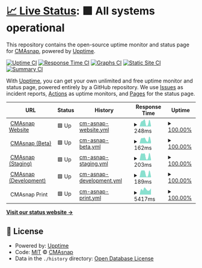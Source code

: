 # [📈 Live Status](https://status.cmasnap.com): <!--live status--> **🟩 All systems operational**

This repository contains the open-source uptime monitor and status page for [CMAsnap](https://cmasnap.com), powered by [Upptime](https://github.com/upptime/upptime).

[![Uptime CI](https://github.com/CMAsnap/status/workflows/Uptime%20CI/badge.svg)](https://github.com/CMAsnap/status/actions?query=workflow%3A%22Uptime+CI%22)
[![Response Time CI](https://github.com/CMAsnap/status/workflows/Response%20Time%20CI/badge.svg)](https://github.com/CMAsnap/status/actions?query=workflow%3A%22Response+Time+CI%22)
[![Graphs CI](https://github.com/CMAsnap/status/workflows/Graphs%20CI/badge.svg)](https://github.com/CMAsnap/status/actions?query=workflow%3A%22Graphs+CI%22)
[![Static Site CI](https://github.com/CMAsnap/status/workflows/Static%20Site%20CI/badge.svg)](https://github.com/CMAsnap/status/actions?query=workflow%3A%22Static+Site+CI%22)
[![Summary CI](https://github.com/CMAsnap/status/workflows/Summary%20CI/badge.svg)](https://github.com/CMAsnap/status/actions?query=workflow%3A%22Summary+CI%22)

With [Upptime](https://upptime.js.org), you can get your own unlimited and free uptime monitor and status page, powered entirely by a GitHub repository. We use [Issues](https://github.com/CMAsnap/status/issues) as incident reports, [Actions](https://github.com/CMAsnap/status/actions) as uptime monitors, and [Pages](https://status.cmasnap.com) for the status page.

<!--start: status pages-->
<!-- This summary is generated by Upptime (https://github.com/upptime/upptime) -->
<!-- Do not edit this manually, your changes will be overwritten -->
<!-- prettier-ignore -->
| URL | Status | History | Response Time | Uptime |
| --- | ------ | ------- | ------------- | ------ |
| <img alt="" src="https://favicons.githubusercontent.com/cmasnap.com" height="13"> [CMAsnap Website](https://cmasnap.com/) | 🟩 Up | [cm-asnap-website.yml](https://github.com/CMAsnap/status/commits/HEAD/history/cm-asnap-website.yml) | <details><summary><img alt="Response time graph" src="./graphs/cm-asnap-website/response-time-week.png" height="20"> 248ms</summary><br><a href="https://status.cmasnap.com/history/cm-asnap-website"><img alt="Response time 257" src="https://img.shields.io/endpoint?url=https%3A%2F%2Fraw.githubusercontent.com%2FCMAsnap%2Fstatus%2FHEAD%2Fapi%2Fcm-asnap-website%2Fresponse-time.json"></a><br><a href="https://status.cmasnap.com/history/cm-asnap-website"><img alt="24-hour response time 47" src="https://img.shields.io/endpoint?url=https%3A%2F%2Fraw.githubusercontent.com%2FCMAsnap%2Fstatus%2FHEAD%2Fapi%2Fcm-asnap-website%2Fresponse-time-day.json"></a><br><a href="https://status.cmasnap.com/history/cm-asnap-website"><img alt="7-day response time 248" src="https://img.shields.io/endpoint?url=https%3A%2F%2Fraw.githubusercontent.com%2FCMAsnap%2Fstatus%2FHEAD%2Fapi%2Fcm-asnap-website%2Fresponse-time-week.json"></a><br><a href="https://status.cmasnap.com/history/cm-asnap-website"><img alt="30-day response time 257" src="https://img.shields.io/endpoint?url=https%3A%2F%2Fraw.githubusercontent.com%2FCMAsnap%2Fstatus%2FHEAD%2Fapi%2Fcm-asnap-website%2Fresponse-time-month.json"></a><br><a href="https://status.cmasnap.com/history/cm-asnap-website"><img alt="1-year response time 257" src="https://img.shields.io/endpoint?url=https%3A%2F%2Fraw.githubusercontent.com%2FCMAsnap%2Fstatus%2FHEAD%2Fapi%2Fcm-asnap-website%2Fresponse-time-year.json"></a></details> | <details><summary><a href="https://status.cmasnap.com/history/cm-asnap-website">100.00%</a></summary><a href="https://status.cmasnap.com/history/cm-asnap-website"><img alt="All-time uptime 100.00%" src="https://img.shields.io/endpoint?url=https%3A%2F%2Fraw.githubusercontent.com%2FCMAsnap%2Fstatus%2FHEAD%2Fapi%2Fcm-asnap-website%2Fuptime.json"></a><br><a href="https://status.cmasnap.com/history/cm-asnap-website"><img alt="24-hour uptime 100.00%" src="https://img.shields.io/endpoint?url=https%3A%2F%2Fraw.githubusercontent.com%2FCMAsnap%2Fstatus%2FHEAD%2Fapi%2Fcm-asnap-website%2Fuptime-day.json"></a><br><a href="https://status.cmasnap.com/history/cm-asnap-website"><img alt="7-day uptime 100.00%" src="https://img.shields.io/endpoint?url=https%3A%2F%2Fraw.githubusercontent.com%2FCMAsnap%2Fstatus%2FHEAD%2Fapi%2Fcm-asnap-website%2Fuptime-week.json"></a><br><a href="https://status.cmasnap.com/history/cm-asnap-website"><img alt="30-day uptime 100.00%" src="https://img.shields.io/endpoint?url=https%3A%2F%2Fraw.githubusercontent.com%2FCMAsnap%2Fstatus%2FHEAD%2Fapi%2Fcm-asnap-website%2Fuptime-month.json"></a><br><a href="https://status.cmasnap.com/history/cm-asnap-website"><img alt="1-year uptime 100.00%" src="https://img.shields.io/endpoint?url=https%3A%2F%2Fraw.githubusercontent.com%2FCMAsnap%2Fstatus%2FHEAD%2Fapi%2Fcm-asnap-website%2Fuptime-year.json"></a></details>
| <img alt="" src="https://beta.cmasnap.com/static/media/favicon/apple-icon-180.png" height="13"> [CMAsnap (Beta)](https://beta.cmasnap.com/api/ping/) | 🟩 Up | [cm-asnap-beta.yml](https://github.com/CMAsnap/status/commits/HEAD/history/cm-asnap-beta.yml) | <details><summary><img alt="Response time graph" src="./graphs/cm-asnap-beta/response-time-week.png" height="20"> 162ms</summary><br><a href="https://status.cmasnap.com/history/cm-asnap-beta"><img alt="Response time 192" src="https://img.shields.io/endpoint?url=https%3A%2F%2Fraw.githubusercontent.com%2FCMAsnap%2Fstatus%2FHEAD%2Fapi%2Fcm-asnap-beta%2Fresponse-time.json"></a><br><a href="https://status.cmasnap.com/history/cm-asnap-beta"><img alt="24-hour response time 71" src="https://img.shields.io/endpoint?url=https%3A%2F%2Fraw.githubusercontent.com%2FCMAsnap%2Fstatus%2FHEAD%2Fapi%2Fcm-asnap-beta%2Fresponse-time-day.json"></a><br><a href="https://status.cmasnap.com/history/cm-asnap-beta"><img alt="7-day response time 162" src="https://img.shields.io/endpoint?url=https%3A%2F%2Fraw.githubusercontent.com%2FCMAsnap%2Fstatus%2FHEAD%2Fapi%2Fcm-asnap-beta%2Fresponse-time-week.json"></a><br><a href="https://status.cmasnap.com/history/cm-asnap-beta"><img alt="30-day response time 192" src="https://img.shields.io/endpoint?url=https%3A%2F%2Fraw.githubusercontent.com%2FCMAsnap%2Fstatus%2FHEAD%2Fapi%2Fcm-asnap-beta%2Fresponse-time-month.json"></a><br><a href="https://status.cmasnap.com/history/cm-asnap-beta"><img alt="1-year response time 192" src="https://img.shields.io/endpoint?url=https%3A%2F%2Fraw.githubusercontent.com%2FCMAsnap%2Fstatus%2FHEAD%2Fapi%2Fcm-asnap-beta%2Fresponse-time-year.json"></a></details> | <details><summary><a href="https://status.cmasnap.com/history/cm-asnap-beta">100.00%</a></summary><a href="https://status.cmasnap.com/history/cm-asnap-beta"><img alt="All-time uptime 100.00%" src="https://img.shields.io/endpoint?url=https%3A%2F%2Fraw.githubusercontent.com%2FCMAsnap%2Fstatus%2FHEAD%2Fapi%2Fcm-asnap-beta%2Fuptime.json"></a><br><a href="https://status.cmasnap.com/history/cm-asnap-beta"><img alt="24-hour uptime 100.00%" src="https://img.shields.io/endpoint?url=https%3A%2F%2Fraw.githubusercontent.com%2FCMAsnap%2Fstatus%2FHEAD%2Fapi%2Fcm-asnap-beta%2Fuptime-day.json"></a><br><a href="https://status.cmasnap.com/history/cm-asnap-beta"><img alt="7-day uptime 100.00%" src="https://img.shields.io/endpoint?url=https%3A%2F%2Fraw.githubusercontent.com%2FCMAsnap%2Fstatus%2FHEAD%2Fapi%2Fcm-asnap-beta%2Fuptime-week.json"></a><br><a href="https://status.cmasnap.com/history/cm-asnap-beta"><img alt="30-day uptime 100.00%" src="https://img.shields.io/endpoint?url=https%3A%2F%2Fraw.githubusercontent.com%2FCMAsnap%2Fstatus%2FHEAD%2Fapi%2Fcm-asnap-beta%2Fuptime-month.json"></a><br><a href="https://status.cmasnap.com/history/cm-asnap-beta"><img alt="1-year uptime 100.00%" src="https://img.shields.io/endpoint?url=https%3A%2F%2Fraw.githubusercontent.com%2FCMAsnap%2Fstatus%2FHEAD%2Fapi%2Fcm-asnap-beta%2Fuptime-year.json"></a></details>
| <img alt="" src="https://cmasnap-staging.herokuapp.com/static/media/favicon/apple-icon-180.png" height="13"> [CMAsnap (Staging)](https://cmasnap-staging.herokuapp.com/api/ping/) | 🟩 Up | [cm-asnap-staging.yml](https://github.com/CMAsnap/status/commits/HEAD/history/cm-asnap-staging.yml) | <details><summary><img alt="Response time graph" src="./graphs/cm-asnap-staging/response-time-week.png" height="20"> 203ms</summary><br><a href="https://status.cmasnap.com/history/cm-asnap-staging"><img alt="Response time 228" src="https://img.shields.io/endpoint?url=https%3A%2F%2Fraw.githubusercontent.com%2FCMAsnap%2Fstatus%2FHEAD%2Fapi%2Fcm-asnap-staging%2Fresponse-time.json"></a><br><a href="https://status.cmasnap.com/history/cm-asnap-staging"><img alt="24-hour response time 47" src="https://img.shields.io/endpoint?url=https%3A%2F%2Fraw.githubusercontent.com%2FCMAsnap%2Fstatus%2FHEAD%2Fapi%2Fcm-asnap-staging%2Fresponse-time-day.json"></a><br><a href="https://status.cmasnap.com/history/cm-asnap-staging"><img alt="7-day response time 203" src="https://img.shields.io/endpoint?url=https%3A%2F%2Fraw.githubusercontent.com%2FCMAsnap%2Fstatus%2FHEAD%2Fapi%2Fcm-asnap-staging%2Fresponse-time-week.json"></a><br><a href="https://status.cmasnap.com/history/cm-asnap-staging"><img alt="30-day response time 228" src="https://img.shields.io/endpoint?url=https%3A%2F%2Fraw.githubusercontent.com%2FCMAsnap%2Fstatus%2FHEAD%2Fapi%2Fcm-asnap-staging%2Fresponse-time-month.json"></a><br><a href="https://status.cmasnap.com/history/cm-asnap-staging"><img alt="1-year response time 228" src="https://img.shields.io/endpoint?url=https%3A%2F%2Fraw.githubusercontent.com%2FCMAsnap%2Fstatus%2FHEAD%2Fapi%2Fcm-asnap-staging%2Fresponse-time-year.json"></a></details> | <details><summary><a href="https://status.cmasnap.com/history/cm-asnap-staging">100.00%</a></summary><a href="https://status.cmasnap.com/history/cm-asnap-staging"><img alt="All-time uptime 100.00%" src="https://img.shields.io/endpoint?url=https%3A%2F%2Fraw.githubusercontent.com%2FCMAsnap%2Fstatus%2FHEAD%2Fapi%2Fcm-asnap-staging%2Fuptime.json"></a><br><a href="https://status.cmasnap.com/history/cm-asnap-staging"><img alt="24-hour uptime 100.00%" src="https://img.shields.io/endpoint?url=https%3A%2F%2Fraw.githubusercontent.com%2FCMAsnap%2Fstatus%2FHEAD%2Fapi%2Fcm-asnap-staging%2Fuptime-day.json"></a><br><a href="https://status.cmasnap.com/history/cm-asnap-staging"><img alt="7-day uptime 100.00%" src="https://img.shields.io/endpoint?url=https%3A%2F%2Fraw.githubusercontent.com%2FCMAsnap%2Fstatus%2FHEAD%2Fapi%2Fcm-asnap-staging%2Fuptime-week.json"></a><br><a href="https://status.cmasnap.com/history/cm-asnap-staging"><img alt="30-day uptime 100.00%" src="https://img.shields.io/endpoint?url=https%3A%2F%2Fraw.githubusercontent.com%2FCMAsnap%2Fstatus%2FHEAD%2Fapi%2Fcm-asnap-staging%2Fuptime-month.json"></a><br><a href="https://status.cmasnap.com/history/cm-asnap-staging"><img alt="1-year uptime 100.00%" src="https://img.shields.io/endpoint?url=https%3A%2F%2Fraw.githubusercontent.com%2FCMAsnap%2Fstatus%2FHEAD%2Fapi%2Fcm-asnap-staging%2Fuptime-year.json"></a></details>
| <img alt="" src="https://cmasnap-development.herokuapp.com/static/media/favicon/apple-icon-180.png" height="13"> [CMAsnap (Development)](https://cmasnap-development.herokuapp.com/api/ping/) | 🟩 Up | [cm-asnap-development.yml](https://github.com/CMAsnap/status/commits/HEAD/history/cm-asnap-development.yml) | <details><summary><img alt="Response time graph" src="./graphs/cm-asnap-development/response-time-week.png" height="20"> 189ms</summary><br><a href="https://status.cmasnap.com/history/cm-asnap-development"><img alt="Response time 216" src="https://img.shields.io/endpoint?url=https%3A%2F%2Fraw.githubusercontent.com%2FCMAsnap%2Fstatus%2FHEAD%2Fapi%2Fcm-asnap-development%2Fresponse-time.json"></a><br><a href="https://status.cmasnap.com/history/cm-asnap-development"><img alt="24-hour response time 33" src="https://img.shields.io/endpoint?url=https%3A%2F%2Fraw.githubusercontent.com%2FCMAsnap%2Fstatus%2FHEAD%2Fapi%2Fcm-asnap-development%2Fresponse-time-day.json"></a><br><a href="https://status.cmasnap.com/history/cm-asnap-development"><img alt="7-day response time 189" src="https://img.shields.io/endpoint?url=https%3A%2F%2Fraw.githubusercontent.com%2FCMAsnap%2Fstatus%2FHEAD%2Fapi%2Fcm-asnap-development%2Fresponse-time-week.json"></a><br><a href="https://status.cmasnap.com/history/cm-asnap-development"><img alt="30-day response time 216" src="https://img.shields.io/endpoint?url=https%3A%2F%2Fraw.githubusercontent.com%2FCMAsnap%2Fstatus%2FHEAD%2Fapi%2Fcm-asnap-development%2Fresponse-time-month.json"></a><br><a href="https://status.cmasnap.com/history/cm-asnap-development"><img alt="1-year response time 216" src="https://img.shields.io/endpoint?url=https%3A%2F%2Fraw.githubusercontent.com%2FCMAsnap%2Fstatus%2FHEAD%2Fapi%2Fcm-asnap-development%2Fresponse-time-year.json"></a></details> | <details><summary><a href="https://status.cmasnap.com/history/cm-asnap-development">100.00%</a></summary><a href="https://status.cmasnap.com/history/cm-asnap-development"><img alt="All-time uptime 100.00%" src="https://img.shields.io/endpoint?url=https%3A%2F%2Fraw.githubusercontent.com%2FCMAsnap%2Fstatus%2FHEAD%2Fapi%2Fcm-asnap-development%2Fuptime.json"></a><br><a href="https://status.cmasnap.com/history/cm-asnap-development"><img alt="24-hour uptime 100.00%" src="https://img.shields.io/endpoint?url=https%3A%2F%2Fraw.githubusercontent.com%2FCMAsnap%2Fstatus%2FHEAD%2Fapi%2Fcm-asnap-development%2Fuptime-day.json"></a><br><a href="https://status.cmasnap.com/history/cm-asnap-development"><img alt="7-day uptime 100.00%" src="https://img.shields.io/endpoint?url=https%3A%2F%2Fraw.githubusercontent.com%2FCMAsnap%2Fstatus%2FHEAD%2Fapi%2Fcm-asnap-development%2Fuptime-week.json"></a><br><a href="https://status.cmasnap.com/history/cm-asnap-development"><img alt="30-day uptime 100.00%" src="https://img.shields.io/endpoint?url=https%3A%2F%2Fraw.githubusercontent.com%2FCMAsnap%2Fstatus%2FHEAD%2Fapi%2Fcm-asnap-development%2Fuptime-month.json"></a><br><a href="https://status.cmasnap.com/history/cm-asnap-development"><img alt="1-year uptime 100.00%" src="https://img.shields.io/endpoint?url=https%3A%2F%2Fraw.githubusercontent.com%2FCMAsnap%2Fstatus%2FHEAD%2Fapi%2Fcm-asnap-development%2Fuptime-year.json"></a></details>
| <img alt="" src="https://favicons.githubusercontent.com/print-cmasnap.herokuapp.com" height="13"> CMAsnap Print | 🟩 Up | [cm-asnap-print.yml](https://github.com/CMAsnap/status/commits/HEAD/history/cm-asnap-print.yml) | <details><summary><img alt="Response time graph" src="./graphs/cm-asnap-print/response-time-week.png" height="20"> 5417ms</summary><br><a href="https://status.cmasnap.com/history/cm-asnap-print"><img alt="Response time 5028" src="https://img.shields.io/endpoint?url=https%3A%2F%2Fraw.githubusercontent.com%2FCMAsnap%2Fstatus%2FHEAD%2Fapi%2Fcm-asnap-print%2Fresponse-time.json"></a><br><a href="https://status.cmasnap.com/history/cm-asnap-print"><img alt="24-hour response time 6399" src="https://img.shields.io/endpoint?url=https%3A%2F%2Fraw.githubusercontent.com%2FCMAsnap%2Fstatus%2FHEAD%2Fapi%2Fcm-asnap-print%2Fresponse-time-day.json"></a><br><a href="https://status.cmasnap.com/history/cm-asnap-print"><img alt="7-day response time 5417" src="https://img.shields.io/endpoint?url=https%3A%2F%2Fraw.githubusercontent.com%2FCMAsnap%2Fstatus%2FHEAD%2Fapi%2Fcm-asnap-print%2Fresponse-time-week.json"></a><br><a href="https://status.cmasnap.com/history/cm-asnap-print"><img alt="30-day response time 5028" src="https://img.shields.io/endpoint?url=https%3A%2F%2Fraw.githubusercontent.com%2FCMAsnap%2Fstatus%2FHEAD%2Fapi%2Fcm-asnap-print%2Fresponse-time-month.json"></a><br><a href="https://status.cmasnap.com/history/cm-asnap-print"><img alt="1-year response time 5028" src="https://img.shields.io/endpoint?url=https%3A%2F%2Fraw.githubusercontent.com%2FCMAsnap%2Fstatus%2FHEAD%2Fapi%2Fcm-asnap-print%2Fresponse-time-year.json"></a></details> | <details><summary><a href="https://status.cmasnap.com/history/cm-asnap-print">100.00%</a></summary><a href="https://status.cmasnap.com/history/cm-asnap-print"><img alt="All-time uptime 100.00%" src="https://img.shields.io/endpoint?url=https%3A%2F%2Fraw.githubusercontent.com%2FCMAsnap%2Fstatus%2FHEAD%2Fapi%2Fcm-asnap-print%2Fuptime.json"></a><br><a href="https://status.cmasnap.com/history/cm-asnap-print"><img alt="24-hour uptime 100.00%" src="https://img.shields.io/endpoint?url=https%3A%2F%2Fraw.githubusercontent.com%2FCMAsnap%2Fstatus%2FHEAD%2Fapi%2Fcm-asnap-print%2Fuptime-day.json"></a><br><a href="https://status.cmasnap.com/history/cm-asnap-print"><img alt="7-day uptime 100.00%" src="https://img.shields.io/endpoint?url=https%3A%2F%2Fraw.githubusercontent.com%2FCMAsnap%2Fstatus%2FHEAD%2Fapi%2Fcm-asnap-print%2Fuptime-week.json"></a><br><a href="https://status.cmasnap.com/history/cm-asnap-print"><img alt="30-day uptime 100.00%" src="https://img.shields.io/endpoint?url=https%3A%2F%2Fraw.githubusercontent.com%2FCMAsnap%2Fstatus%2FHEAD%2Fapi%2Fcm-asnap-print%2Fuptime-month.json"></a><br><a href="https://status.cmasnap.com/history/cm-asnap-print"><img alt="1-year uptime 100.00%" src="https://img.shields.io/endpoint?url=https%3A%2F%2Fraw.githubusercontent.com%2FCMAsnap%2Fstatus%2FHEAD%2Fapi%2Fcm-asnap-print%2Fuptime-year.json"></a></details>

<!--end: status pages-->

[**Visit our status website →**](https://status.cmasnap.com)

## 📄 License

- Powered by: [Upptime](https://github.com/upptime/upptime)
- Code: [MIT](./LICENSE) © [CMAsnap](https://cmasnap.com)
- Data in the `./history` directory: [Open Database License](https://opendatacommons.org/licenses/odbl/1-0/)
